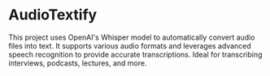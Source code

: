 # AudioTextify
This project uses OpenAI's Whisper model to automatically convert audio files into text. It supports various audio formats and leverages advanced speech recognition to provide accurate transcriptions. Ideal for transcribing interviews, podcasts, lectures, and more.
